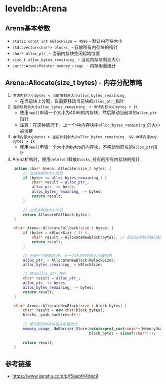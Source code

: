 # leveldb::Arena
## Arena基本参数
- `static const int kBlockSize = 4096` - 默认内存块大小
- `std::vector<char*> blocks_` - 存放所有内存块的指针
- `char* alloc_ptr_` - 当前内存块空闲起始位置
- `size_t alloc_bytes_remaining_` - 当前内存块剩余大小
- `port::AtomicPointer memory_usage_` - 内存用量统计

## Arena::Allocate(size_t bytes) - 内存分配策略
1. `申请内存大小bytes < 当前块剩余大小alloc_bytes_remaining_`
    - 在当前块上分配，仅需要移动当前块的`alloc_ptr_`指针
2. `当前块剩余大小alloc_bytes_remaining_ < 申请内存大小bytes < 1k`
    - 使用`new[]`申请一个大小为4096的内存块，然后移动当前块的`alloc_ptr`指针
    - 注意：在这种情况下，上一个4k内存块中`alloc_bytes_remaining_`的大小被浪费
3. `申请内存大小bytes > 当前块剩余大小alloc_bytes_remaining_ && 申请内存大小bytes > 1k`
    - 使用`new[]`申请一个大小为bytes的内存块，不移动当前块的`alloc_ptr`指针
4. Arena析构时，使用`delete[]`释放`blocks_`持有的所有内存块的指针

```c++
    inline char* Arena::Allocate(size_t bytes) {
        // 当前块剩余大小充足
        if (bytes <= alloc_bytes_remaining_) {
            char* result = alloc_ptr_;
            alloc_ptr_ += bytes;
            alloc_bytes_remaining_ -= bytes;
            return result;
        }
        
        // 当前块剩余大小不足
        return AllocateFallback(bytes);
    }

    char* Arena::AllocateFallback(size_t bytes) {
        if (bytes > kBlockSize / 4) {
            char* result = AllocateNewBlock(bytes); // 超过1k的块单独分配
            return result;
        }

        // 分配一个新的4k块，上一个4k块的剩余大小被浪费
        alloc_ptr_ = AllocateNewBlock(kBlockSize);
        alloc_bytes_remaining_ = kBlockSize;

        // 移动alloc_ptr_指针
        char* result = alloc_ptr_;
        alloc_ptr_ += bytes;
        alloc_bytes_remaining_ -= bytes;
        return result;
    }

    char* Arena::AllocateNewBlock(size_t block_bytes) {
        char* result = new char[block_bytes];
        blocks_.push_back(result);
        
        // 新分配的内存块加入用量统计
        memory_usage_.NoBarrier_Store(reinterpret_cast<void*>(MemoryUsage() +
                                      block_bytes + sizeof(char*)));
        
        return result;
    }
```

## 参考链接
- https://www.jianshu.com/p/f5eebf44dec9
